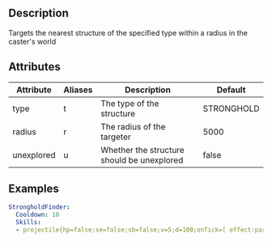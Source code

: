 ## Description
Targets the nearest structure of the specified type within a radius in the caster's world


## Attributes
| Attribute | Aliases   | Description                                                          | Default |
|-----------|-----------|----------------------------------------------------------------------|---------|
| type      | t         | The type of the structure                                         | STRONGHOLD |
| radius    | r         | The radius of the targeter                                           | 5000    |
| unexplored | u        | Whether the structure should be unexplored                           | false   |


## Examples
```yaml
StrongholdFinder:
  Cooldown: 10
  Skills:
  - projectile{hp=false;se=false;sb=false;v=5;d=100;onTick=[ effect:particles ]} @NearestStructure{r=1000}
```